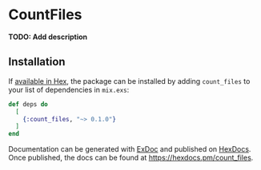 # CountFiles

**TODO: Add description**

## Installation

If [available in Hex](https://hex.pm/docs/publish), the package can be installed
by adding `count_files` to your list of dependencies in `mix.exs`:

```elixir
def deps do
  [
    {:count_files, "~> 0.1.0"}
  ]
end
```

Documentation can be generated with [ExDoc](https://github.com/elixir-lang/ex_doc)
and published on [HexDocs](https://hexdocs.pm). Once published, the docs can
be found at <https://hexdocs.pm/count_files>.

